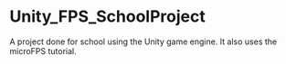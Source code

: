 # Unity_FPS_SchoolProject
A project done for school using the Unity game engine. It also uses the microFPS tutorial.
